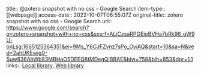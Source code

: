 title:: @zotero snapshot with no css - Google Search
item-type:: [[webpage]]
access-date:: 2022-10-07T06:55:07Z
original-title:: zotero snapshot with no css - Google Search
url:: https://www.google.com/search?q=zotero+snapshot+with+no+css&sxsrf=ALiCzsaRPGEioBVHa7bRk96_gW9U-onLsg:1665125364351&ei=9Ms_Y6CJFZvnz7sPo_OyiAQ&start=10&sa=N&ved=2ahUKEwig0-Suw836AhWb83MBHaO5DEEQ8tMDegQIBBAE&biw=758&bih=853&dpr=1.1
links:: [Local library](zotero://select/library/items/NLA54ZXM), [Web library](https://www.zotero.org/users/9756735/items/NLA54ZXM)
